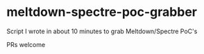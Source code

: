 # meltdown-spectre-poc-grabber
Script I wrote in about 10 minutes to grab Meltdown/Spectre PoC's

PRs welcome
